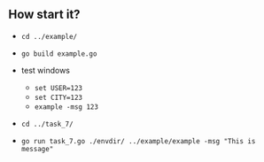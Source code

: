 How start it?
---
* ```cd ../example/```
* ```go build example.go```
* test windows 
  * ```set USER=123```
  * ```set CITY=123```
  * ```example -msg 123```
  
* ```cd ../task_7/```
* ```go run task_7.go ./envdir/ ../example/example -msg "This is message"```